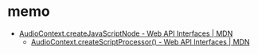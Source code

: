 # memo

* [AudioContext.createJavaScriptNode - Web API Interfaces | MDN](https://developer.mozilla.org/en-US/docs/Web/API/AudioContext.createJavaScriptNode)
  * [AudioContext.createScriptProcessor() - Web API Interfaces | MDN](https://developer.mozilla.org/en-US/docs/Web/API/AudioContext.createScriptProcessor)

